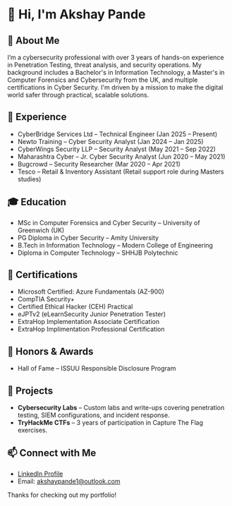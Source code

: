<h1>👋 <strong>Hi, I'm Akshay Pande</strong></h1>
  

  <h2>📌 <strong>About Me</strong></h2>
  <p>
   I’m a cybersecurity professional with over 3 years of hands-on experience in Penetration Testing, threat analysis, and security operations. My background includes a Bachelor's in Information Technology, a Master's in Computer Forensics and Cybersecurity from the UK, and multiple certifications in Cyber Security. I'm driven by a mission to make the digital world safer through practical, scalable solutions.
  </p>

  <h2>💼 <strong>Experience</strong></h2>
  <ul>
    <li>CyberBridge Services Ltd – Technical Engineer (Jan 2025 – Present)</li>
    <li>Newto Training – Cyber Security Analyst (Jan 2024 – Jan 2025)</li>
    <li>CyberWings Security LLP – Security Analyst (May 2021 – Sep 2022)</li>
    <li>Maharashtra Cyber – Jr. Cyber Security Analyst (Jun 2020 – May 2021)</li>
    <li>Bugcrowd – Security Researcher (Mar 2020 – Apr 2021)</li>
    <li>Tesco – Retail & Inventory Assistant (Retail support role during Masters studies)</li>
  </ul>

  <h2>🎓 <strong>Education</strong></h2>
  <ul>
    <li>MSc in Computer Forensics and Cyber Security – University of Greenwich (UK)</li>
    <li>PG Diploma in Cyber Security – Amity University</li>
    <li>B.Tech in Information Technology – Modern College of Engineering</li>
    <li>Diploma in Computer Technology – SHHJB Polytechnic</li>
  </ul>

  <h2>📜 <strong>Certifications</strong></h2>
  <ul>
    <li>Microsoft Certified: Azure Fundamentals (AZ-900)</li>
    <li>CompTIA Security+</li>
    <li>Certified Ethical Hacker (CEH) Practical</li>
    <li>eJPTv2 (eLearnSecurity Junior Penetration Tester)</li>
    <li>ExtraHop Implementation Associate Certification</li>
    <li>ExtraHop Implimentation Professional Certification</li>
  </ul>

  <h2>🏅 <strong>Honors & Awards</strong></h2>
  <ul>
    <li>Hall of Fame – ISSUU Responsible Disclosure Program</li>
  </ul>

  <h2>🚀 <strong>Projects</strong></h2>
  <ul>
    <li><strong>Cybersecurity Labs</strong> – Custom labs and write-ups covering penetration testing, SIEM configurations, and incident response.</li>
    <li><strong>TryHackMe CTFs</strong> – 3 years of participation in Capture The Flag exercises.</li>
  </ul>

  
  <h2>📫 <strong>Connect with Me</strong></h2>
  <ul>
    <li><a href="https://www.linkedin.com/in/akshaypande1/" target="_blank">LinkedIn Profile</a></li>
    <li>Email: <a href="mailto:akshaypande1@outlook.com">akshaypande1@outlook.com</a></li>
  </ul>

  <p>Thanks for checking out my portfolio!</p>

</body>
</html>
